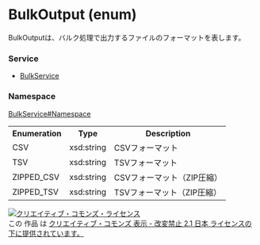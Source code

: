 # BulkOutput (enum)
BulkOutputは、バルク処理で出力するファイルのフォーマットを表します。

### Service
+ [BulkService](../../services/BulkService.md)

### Namespace
[BulkService#Namespace](../../services/BulkService.md#namespace)

<table>
 <tr>
  <th>Enumeration </th>
  <th>Type</th>
  <th>Description</th>
 <tr>
  <td>CSV</td>
  <td>xsd:string</td>
  <td>CSVフォーマット</td>
 </tr>
 <tr>
  <td>TSV</td>
  <td>xsd:string</td>
  <td>TSVフォーマット</td>
 </tr>
 <tr>
  <td>ZIPPED_CSV</td>
  <td>xsd:string</td>
  <td>CSVフォーマット（ZIP圧縮）</td>
 </tr>
 <tr>
  <td>ZIPPED_TSV</td>
  <td>xsd:string</td>
  <td>TSVフォーマット（ZIP圧縮）</td>
 </tr>
</table>

<a rel="license" href="http://creativecommons.org/licenses/by-nd/2.1/jp/"><img alt="クリエイティブ・コモンズ・ライセンス" style="border-width:0" src="https://i.creativecommons.org/l/by-nd/2.1/jp/88x31.png" /></a><br />この 作品 は <a rel="license" href="http://creativecommons.org/licenses/by-nd/2.1/jp/">クリエイティブ・コモンズ 表示 - 改変禁止 2.1 日本 ライセンスの下に提供されています。</a>
